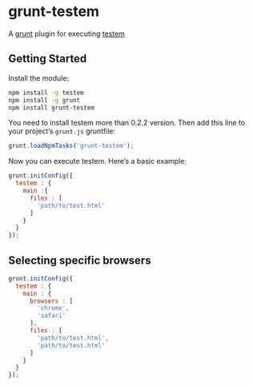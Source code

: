 # grunt-testem

A [grunt](https://github.com/cowboy/grunt) plugin for executing [testem](https://github.com/airportyh/testem)

## Getting Started

Install the module:

```bash
npm install -g testem
npm install -g grunt
npm install grunt-testem
```

You need to install testem more than 0.2.2 version.
Then add this line to your project’s `grunt.js` gruntfile:

```js
grunt.loadNpmTasks('grunt-testem');
```

Now you can execute testem. Here’s a basic example:

```javascript
grunt.initConfig({
  testem : {
    main :{
      files : [
        'path/to/test.html'
      ]
    }
  }
});
```

## Selecting specific browsers
```javascript
grunt.initConfig({
  testem : {
    main : {
      browsers : [
        'chrome',
        'safari'
      ],
      files : [
        'path/to/test.html',
        'path/to/test.html'
      ]
    }
  }
});
```
